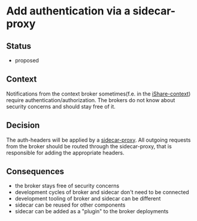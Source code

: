 # Add authentication via a sidecar-proxy 

## Status

- proposed

## Context

Notifications from the context broker sometimes(f.e. in the [iShare-context](https://dev.ishareworks.org)) require authentication/authorization. The brokers do 
not know about security concerns and should stay free of it.   

## Decision

The auth-headers will be applied by a [sidecar-proxy](https://www.oreilly.com/library/view/designing-distributed-systems/9781491983638/ch02.html). All
outgoing requests from the broker should be routed through the sidecar-proxy, that is responsible for adding the appropriate headers.

## Consequences

- the broker stays free of security concerns
- development cycles of broker and sidecar don't need to be connected
- development tooling of broker and sidecar can be different
- sidecar can be reused for other components
- sidecar can be added as a "plugin" to the broker deployments